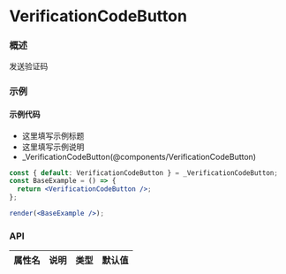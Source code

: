 
# VerificationCodeButton


### 概述

发送验证码


### 示例

#### 示例代码

- 这里填写示例标题
- 这里填写示例说明
- _VerificationCodeButton(@components/VerificationCodeButton)

```jsx
const { default: VerificationCodeButton } = _VerificationCodeButton;
const BaseExample = () => {
  return <VerificationCodeButton />;
};

render(<BaseExample />);

```


### API

|属性名|说明|类型|默认值|
|  ---  | ---  | --- | --- |

